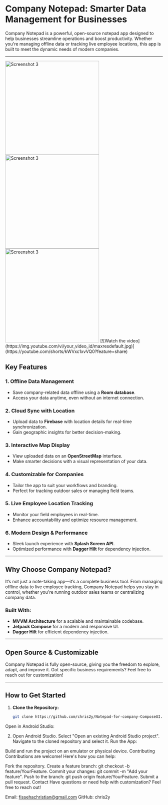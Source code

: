# Company Notepad: Smarter Data Management for Businesses  

Company Notepad is a powerful, open-source notepad app designed to help businesses streamline operations and boost productivity. Whether you're managing offline data or tracking live employee locations, this app is built to meet the dynamic needs of modern companies.  

---


<img src="" alt="Screenshot 3" width="300"/>
<img src="" alt="Screenshot 3" width="300"/>
<img src="" alt="Screenshot 3" width="300"/>
[![Watch the video](https://img.youtube.com/vi/your_video_id/maxresdefault.jpg)](https://youtube.com/shorts/kWVxc1xvVQ0?feature=share)


## Key Features  

### 1. Offline Data Management  
- Save company-related data offline using a **Room database**.  
- Access your data anytime, even without an internet connection.  

### 2. Cloud Sync with Location  
- Upload data to **Firebase** with location details for real-time synchronization.  
- Gain geographic insights for better decision-making.  

### 3. Interactive Map Display  
- View uploaded data on an **OpenStreetMap** interface.  
- Make smarter decisions with a visual representation of your data.  

### 4. Customizable for Companies  
- Tailor the app to suit your workflows and branding.  
- Perfect for tracking outdoor sales or managing field teams.  

### 5. Live Employee Location Tracking  
- Monitor your field employees in real-time.  
- Enhance accountability and optimize resource management.  

### 6. Modern Design & Performance  
- Sleek launch experience with **Splash Screen API**.  
- Optimized performance with **Dagger Hilt** for dependency injection.  

---

## Why Choose Company Notepad?  
It’s not just a note-taking app—it’s a complete business tool. From managing offline data to live employee tracking, Company Notepad helps you stay in control, whether you're running outdoor sales teams or centralizing company data.  

### Built With:  
- **MVVM Architecture** for a scalable and maintainable codebase.  
- **Jetpack Compose** for a modern and responsive UI.  
- **Dagger Hilt** for efficient dependency injection.  

---

## Open Source & Customizable  
Company Notepad is fully open-source, giving you the freedom to explore, adapt, and improve it. Got specific business requirements? Feel free to reach out for customization!  

---

## How to Get Started  

1. **Clone the Repository:**  
   ```sh
   git clone https://github.com/chris2y/Notepad-for-company-ComposeUI.git
Open in Android Studio:

2. Open Android Studio.
Select "Open an existing Android Studio project".
Navigate to the cloned repository and select it.
Run the App:

Build and run the project on an emulator or physical device.
Contributing
Contributions are welcome! Here's how you can help:

Fork the repository.
Create a feature branch: git checkout -b feature/YourFeature.
Commit your changes: git commit -m "Add your feature".
Push to the branch: git push origin feature/YourFeature.
Submit a pull request.
Contact
Have questions or need help with customization? Feel free to reach out!

Email: fissehachristian@gmail.com
GitHub: chris2y
